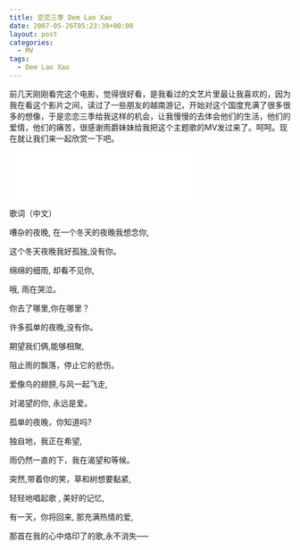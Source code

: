 ```yaml
---
title: 恋恋三季 Dem Lao Xao
date: 2007-05-26T05:23:39+00:00
layout: post
categories:
  - MV
tags:
  - Dem Lao Xao
---
```

前几天刚刚看完这个电影，觉得很好看，是我看过的文艺片里最让我喜欢的，因为我在看这个影片之间，读过了一些朋友的越南游记，开始对这个国度充满了很多很多的想像，于是恋恋三季给我这样的机会，让我慢慢的去体会他们的生活，他们的爱情，他们的痛苦，很感谢雨爵妹妹给我把这个主题歌的MV发过来了。呵呵。现在就让我们来一起欣赏一下吧。

<!--more-->

<iframe frameborder="no" border="0" marginwidth="0" marginheight="0" width=330 height=86 src="//music.163.com/outchain/player?type=2&id=3314479&auto=1&height=66"></iframe>

歌词（中文）

嘈杂的夜晚, 在一个冬天的夜晚我想念你,

这个冬天夜晚我好孤独,没有你。

绵绵的细雨, 却看不见你,

哦, 雨在哭泣。

你去了哪里,你在哪里？

许多孤单的夜晚,没有你。

期望我们俩,能够相聚,

阻止雨的飘落，停止它的悲伤。

爱像鸟的翅膀,与风一起飞走,

对渴望的你, 永远是爱。

孤单的夜晚，你知道吗?

独自地，我正在希望,

雨仍然一直的下，我在渴望和等候。

突然,带着你的笑，草和树想要黏紧,

轻轻地唱起歌 , 美好的记忆,

有一天，你将回来, 那充满热情的爱,

那首在我的心中烙印了的歌,永不消失—–